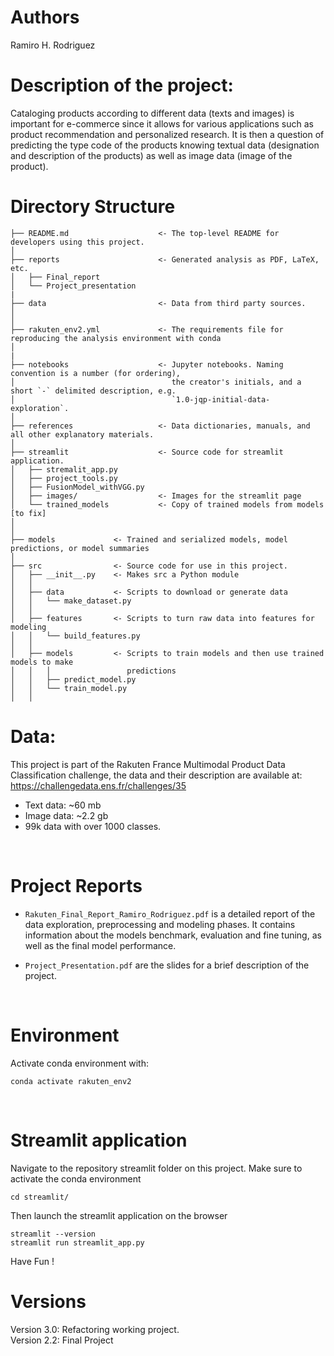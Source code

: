 # Authors
Ramiro H. Rodriguez

# Description of the project:
Cataloging products according to different data (texts and images) is important for e-commerce since it allows for various applications such as product recommendation and personalized research. It is then a question of predicting the type code of the products knowing textual data (designation and description of the products) as well as image data (image of the product).

# Directory Structure

    ├── README.md                    <- The top-level README for developers using this project.
    │
    ├── reports                      <- Generated analysis as PDF, LaTeX, etc.
    │   ├── Final_report              
    │   └── Project_presentation     
    |
    ├── data                         <- Data from third party sources.
    │   
    │
    ├── rakuten_env2.yml             <- The requirements file for reproducing the analysis environment with conda
    │                                   
    |
    ├── notebooks                    <- Jupyter notebooks. Naming convention is a number (for ordering),
    │                                   the creator's initials, and a short `-` delimited description, e.g.
    │                                   `1.0-jqp-initial-data-exploration`.
    │
    ├── references                   <- Data dictionaries, manuals, and all other explanatory materials.
    │
    ├── streamlit                    <- Source code for streamlit application.
    │   ├── stremalit_app.py   
    │   ├── project_tools.py
    │   ├── FusionModel_withVGG.py
    │   ├── images/                  <- Images for the streamlit page
    │   └── trained_models           <- Copy of trained models from models [to fix]
    │   
    │
    ├── models             <- Trained and serialized models, model predictions, or model summaries
    │
    ├── src                <- Source code for use in this project.
    │   ├── __init__.py    <- Makes src a Python module
    │   │
    │   ├── data           <- Scripts to download or generate data
    │   │   └── make_dataset.py
    │   │
    │   ├── features       <- Scripts to turn raw data into features for modeling
    │   │   └── build_features.py
    │   │
    │   ├── models         <- Scripts to train models and then use trained models to make
    │   │   │                 predictions
    │   │   ├── predict_model.py
    │   │   └── train_model.py
    │   │



# Data: 
This project is part of the Rakuten France Multimodal Product Data Classification challenge, the data and their description are available at: https://challengedata.ens.fr/challenges/35 
* Text data: ~60 mb
* Image data: ~2.2 gb
* 99k data with over 1000 classes.  

<br>

# Project Reports
* ```Rakuten_Final_Report_Ramiro_Rodriguez.pdf``` is a detailed report of the data exploration, preprocessing and modeling phases. It contains information about the models benchmark, evaluation and fine tuning, as well as the final model performance.  

* ```Project_Presentation.pdf``` are the slides for a brief description of the project.

<br>

# Environment 
Activate conda environment with:
```
conda activate rakuten_env2
```

<br>

# Streamlit application
Navigate to the repository streamlit folder on this project. Make sure to activate the conda environment
```
cd streamlit/
```

Then launch the streamlit application on the browser
```
streamlit --version
streamlit run streamlit_app.py
```
Have Fun !


# Versions
Version 3.0: Refactoring working project.  
Version 2.2: Final Project


